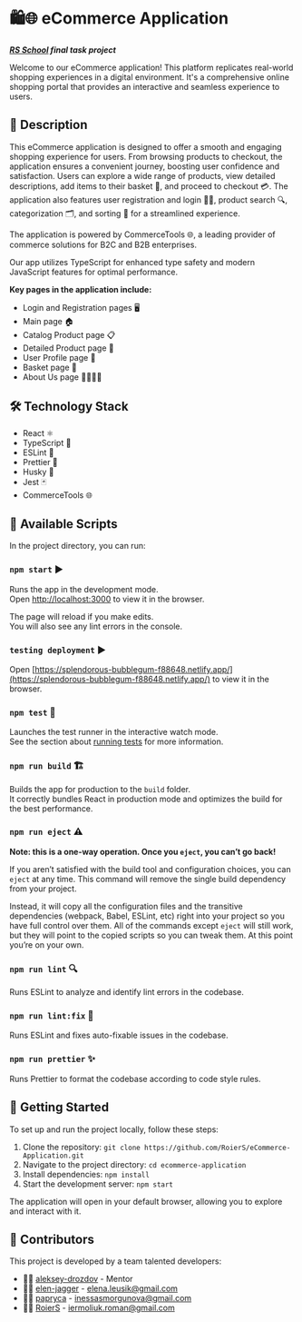 # 🛍️🌐 eCommerce Application

**_[RS School](https://rs.school/) final task project_**

Welcome to our eCommerce application! This platform replicates real-world shopping experiences in a digital environment. It's a comprehensive online shopping portal that provides an interactive and seamless experience to users.

## 📝 Description

This eCommerce application is designed to offer a smooth and engaging shopping experience for users. From browsing products to checkout, the application ensures a convenient journey, boosting user confidence and satisfaction. Users can explore a wide range of products, view detailed descriptions, add items to their basket 🛒, and proceed to checkout 💳. The application also features user registration and login 📝🔐, product search 🔍, categorization 🗂️, and sorting 🔄 for a streamlined experience.

The application is powered by CommerceTools 🌐, a leading provider of commerce solutions for B2C and B2B enterprises.

Our app utilizes TypeScript for enhanced type safety and modern JavaScript features for optimal performance.

**Key pages in the application include:**

- Login and Registration pages 🖥️
- Main page 🏠
- Catalog Product page 📋
- Detailed Product page 🔎
- User Profile page 👤
- Basket page 🛒
- About Us page 🙋‍♂️🙋‍♀️

## 🛠️ Technology Stack

- React ⚛️
- TypeScript 📘
- ESLint 🧹
- Prettier 🎨
- Husky 🐶
- Jest 🃏
- CommerceTools 🌐

## 📜 Available Scripts

In the project directory, you can run:

### `npm start` ▶️

Runs the app in the development mode.\
Open [http://localhost:3000](http://localhost:3000) to view it in the browser.

The page will reload if you make edits.\
You will also see any lint errors in the console.

### `testing deployment` ▶️

Open [https://splendorous-bubblegum-f88648.netlify.app/](https://splendorous-bubblegum-f88648.netlify.app/) to view it in the browser.

### `npm test` 🧪

Launches the test runner in the interactive watch mode.\
See the section about [running tests](https://facebook.github.io/create-react-app/docs/running-tests) for more information.

### `npm run build` 🏗️

Builds the app for production to the `build` folder.\
It correctly bundles React in production mode and optimizes the build for the best performance.

### `npm run eject` ⚠️

**Note: this is a one-way operation. Once you `eject`, you can’t go back!**

If you aren’t satisfied with the build tool and configuration choices, you can `eject` at any time. This command will remove the single build dependency from your project.

Instead, it will copy all the configuration files and the transitive dependencies (webpack, Babel, ESLint, etc) right into your project so you have full control over them. All of the commands except `eject` will still work, but they will point to the copied scripts so you can tweak them. At this point you’re on your own.

### `npm run lint` 🔍

Runs ESLint to analyze and identify lint errors in the codebase.

### `npm run lint:fix` 🔧

Runs ESLint and fixes auto-fixable issues in the codebase.

### `npm run prettier` ✨

Runs Prettier to format the codebase according to code style rules.

## 🚀 Getting Started

To set up and run the project locally, follow these steps:

1. Clone the repository: `git clone https://github.com/RoierS/eCommerce-Application.git`
2. Navigate to the project directory: `cd ecommerce-application`
3. Install dependencies: `npm install`
4. Start the development server: `npm start`

The application will open in your default browser, allowing you to explore and interact with it.

## 👥 Contributors

This project is developed by a team talented developers:

- 👨‍🏫 [aleksey-drozdov](https://github.com/aleksey-drozdov) - Mentor
- 👩‍💼 [elen-jagger](https://github.com/elen-jagger) - [elena.leusik@gmail.com](mailto:elena.leusik@gmail.com)
- 👩‍💼 [papryca](https://github.com/papryca) - [inessasmorgunova@gmail.com](mailto:inessasmorgunova@gmail.com)
- 👨‍💼 [RoierS](https://github.com/RoierS) - [iermoliuk.roman@gmail.com](mailto:iermoliuk.roman@gmail.com)
